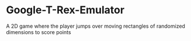 # Google-T-Rex-Emulator
A 2D game where the player jumps over moving rectangles of randomized dimensions to score points
